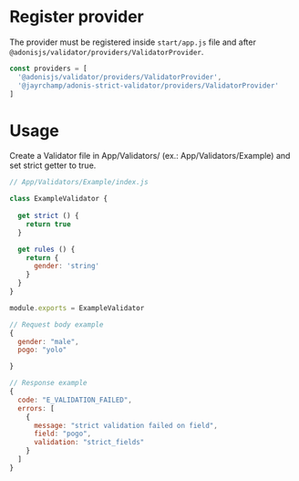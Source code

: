 # Register provider

The provider must be registered inside `start/app.js` file and after `@adonisjs/validator/providers/ValidatorProvider`.

```js
const providers = [
  '@adonisjs/validator/providers/ValidatorProvider',
  '@jayrchamp/adonis-strict-validator/providers/ValidatorProvider'
]
```

# Usage

Create a Validator file in App/Validators/  (ex.: App/Validators/Example) and set strict getter to true.

```js
// App/Validators/Example/index.js

class ExampleValidator {
  
  get strict () {
    return true
  }

  get rules () {
    return {
      gender: 'string'
    }
  }
}

module.exports = ExampleValidator

```

```js
// Request body example
{
  gender: "male",
  pogo: "yolo"

}

// Response example
{
  code: "E_VALIDATION_FAILED",
  errors: [
    {
      message: "strict validation failed on field",
      field: "pogo",
      validation: "strict_fields"
    }
  ]
}

```